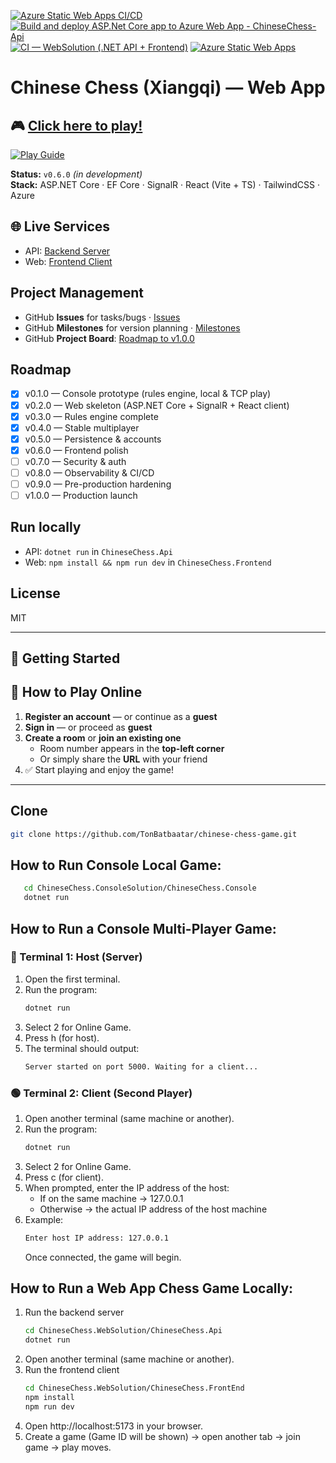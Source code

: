 [![Azure Static Web Apps CI/CD](https://github.com/TonBatbaatar/chinese-chess-game/actions/workflows/azure-static-web-apps-ashy-grass-0231f1603.yml/badge.svg)](https://github.com/TonBatbaatar/chinese-chess-game/actions/workflows/azure-static-web-apps-ashy-grass-0231f1603.yml)
[![Build and deploy ASP.Net Core app to Azure Web App - ChineseChess-Api](https://github.com/TonBatbaatar/chinese-chess-game/actions/workflows/main_chinesechess-api.yml/badge.svg)](https://github.com/TonBatbaatar/chinese-chess-game/actions/workflows/main_chinesechess-api.yml)
[![CI — WebSolution (.NET API + Frontend)](https://github.com/TonBatbaatar/chinese-chess-game/actions/workflows/ci.yml/badge.svg)](https://github.com/TonBatbaatar/chinese-chess-game/actions/workflows/ci.yml)
[![Azure Static Web Apps](https://img.shields.io/badge/Deployed-Azure-blue?logo=microsoft-azure)](https://ashy-grass-0231f1603.2.azurestaticapps.net)

# Chinese Chess (Xiangqi) — Web App

## 🎮 [Click here to play!](https://ashy-grass-0231f1603.2.azurestaticapps.net)  
[![Play Guide](https://img.shields.io/badge/Play%20Guide-Instructions-blue)](#-how-to-play-online)

**Status:** `v0.6.0` _(in development)_  
**Stack:** ASP.NET Core · EF Core · SignalR · React (Vite + TS) · TailwindCSS · Azure  

## 🌐 Live Services 

- API: [Backend Server](chinesechess-api-b9egengqahddhphn.uksouth-01.azurewebsites.net)
- Web: [Frontend Client](https://ashy-grass-0231f1603.2.azurestaticapps.net)

## Project Management

- GitHub **Issues** for tasks/bugs · [Issues](https://github.com/TonBatbaatar/chinese-chess-game/issues)
- GitHub **Milestones** for version planning · [Milestones](https://github.com/TonBatbaatar/chinese-chess-game/milestones)
- GitHub **Project Board**: [Roadmap to v1.0.0](https://github.com/users/TonBatbaatar/projects/1)

## Roadmap

- [x] v0.1.0 — Console prototype (rules engine, local & TCP play)
- [x] v0.2.0 — Web skeleton (ASP.NET Core + SignalR + React client)
- [x] v0.3.0 — Rules engine complete
- [x] v0.4.0 — Stable multiplayer
- [x] v0.5.0 — Persistence & accounts
- [x] v0.6.0 — Frontend polish
- [ ] v0.7.0 — Security & auth
- [ ] v0.8.0 — Observability & CI/CD
- [ ] v0.9.0 — Pre-production hardening
- [ ] v1.0.0 — Production launch

## Run locally

- API: `dotnet run` in `ChineseChess.Api`
- Web: `npm install && npm run dev` in `ChineseChess.Frontend`

## License

MIT

---

## 🚀 Getting Started

## 🎲 How to Play Online

1. **Register an account** — or continue as a **guest**  
2. **Sign in** — or proceed as **guest**  
3. **Create a room** or **join an existing one**  
   - Room number appears in the **top-left corner**  
   - Or simply share the **URL** with your friend  
4. ✅ Start playing and enjoy the game!

---


## Clone

```bash
git clone https://github.com/TonBatbaatar/chinese-chess-game.git
```

## How to Run Console Local Game:

```bash
   cd ChineseChess.ConsoleSolution/ChineseChess.Console
   dotnet run
```

## How to Run a Console Multi-Player Game:

### 🔴 Terminal 1: Host (Server)

1. Open the first terminal.
2. Run the program:
   ```bash
   dotnet run
   ```
3. Select 2 for Online Game.
4. Press h (for host).
5. The terminal should output:
   ```bash
   Server started on port 5000. Waiting for a client...
   ```

### 🟢 Terminal 2: Client (Second Player)

1. Open another terminal (same machine or another).
2. Run the program:
   ```bash
   dotnet run
   ```
3. Select 2 for Online Game.
4. Press c (for client).
5. When prompted, enter the IP address of the host:
   - If on the same machine → 127.0.0.1
   - Otherwise → the actual IP address of the host machine
6. Example:
   ```bash
   Enter host IP address: 127.0.0.1
   ```
   Once connected, the game will begin.

## How to Run a Web App Chess Game Locally:

1. Run the backend server
   ```bash
   cd ChineseChess.WebSolution/ChineseChess.Api
   dotnet run
   ```
2. Open another terminal (same machine or another).
3. Run the frontend client
   ```bash
   cd ChineseChess.WebSolution/ChineseChess.FrontEnd
   npm install
   npm run dev
   ```
4. Open http://localhost:5173 in your browser.
5. Create a game (Game ID will be shown) → open another tab → join game → play moves.
